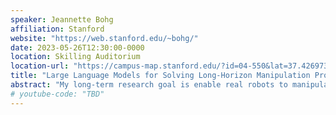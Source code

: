 ```yaml
---
speaker: Jeannette Bohg
affiliation: Stanford
website: "https://web.stanford.edu/~bohg/"
date: 2023-05-26T12:30:00-0000
location: Skilling Auditorium
location-url: "https://campus-map.stanford.edu/?id=04-550&lat=37.42697371527761&lng=-122.17280664808126&zoom=18&srch=undefined"
title: "Large Language Models for Solving Long-Horizon Manipulation Problems"
abstract: "My long-term research goal is enable real robots to manipulate any kind of object such that they can perform many different tasks in a wide variety of application scenarios such as in our homes, in hospitals, warehouses, or factories. Many of these tasks will require long-horizon reasoning and sequencing of skills to achieve a goal state. In this talk, I will present our work on enabling long-horizon reasoning on real robots for a variety of different long-horizon tasks that can be solved by sequencing a large variety of composable skill primitives. I will specifically focus on the different ways Large Language Models (LLMs) can help with solving these long-horizon tasks. The first part of my talk will be on TidyBot, a robot for personalised household clean-up. One of the key challenges in robotic household cleanup is deciding where each item goes. People's preferences can vary greatly depending on personal taste or cultural background. One person might want shirts in the drawer, another might want them on the shelf. How can we infer these user preferences from only a handful of examples in a generalizable way? Our key insight: Summarization with LLMs is an effective way to achieve generalization in robotics. Given the generalised rules, I will then show how TidyBot then solves the long-horizon task of cleaning up a home. In the second part of my talk, I will focus on more complex long-horizon manipulation tasks that exhibit geometric dependencies between different skills in a sequence. In these tasks, the way a robot performs a certain skill will determine whether a follow-up skill in the sequence can be executed at all. I will present an approach called text2motion that utilises LLMs for task planning without the need for defining complex symbolic domains. And I will show how we can verify whether the plan that the LLM came up with is actually feasible. The basis for this verification is a library of learned skills and an approach for sequencing these skills to resolve geometric dependencies prevalent in long-horizon tasks."
# youtube-code: "TBD"
---
```

